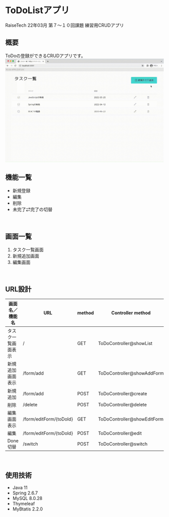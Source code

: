 # ToDoListアプリ
RaiseTech 22年03月 第７〜１０回課題 練習用CRUDアプリ
</br>

## 概要
ToDoの登録ができるCRUDアプリです。</br>
![demo_video](images/sample_video.gif)


## 機能一覧
* 新規登録
* 編集
* 削除
* 未完了⇄完了の切替
</br>

## 画面一覧
1. タスク一覧画面
2. 新規追加画面
3. 編集画面
</br>

## URL設計
| 画面名／機能名 | URL | method | Controller method | 
| ------------ | ------------- | ------------- | ------------- | 
| タスク一覧画面表示 | / | GET | ToDoController@showList | 
| 新規追加画面表示 | /form/add | GET | ToDoController@showAddForm | 
| 新規追加 | /form/add | POST | ToDoController@create | 
| 削除 | /delete | POST | ToDoController@delete | 
| 編集画面表示 | /form/editForm/{toDoId} | GET | ToDoController@showEditForm | 
| 編集 | /form/editForm/{toDoId} | POST | ToDoController@edit | 
| Done切替 | /switch | POST | ToDoController@switch | 
</br>

## 使用技術
* Java 11
* Spring 2.6.7
* MySQL 8.0.28
* Thymeleaf 
* MyBtatis 2.2.0
